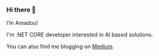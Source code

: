 ### Hi there 👋 

I’m Amadou!

I'm .NET CORE developer interested in AI based solutions.

You can also find me blogging on [Medium](https://medium.com/@amadoucoulibaly618). 

